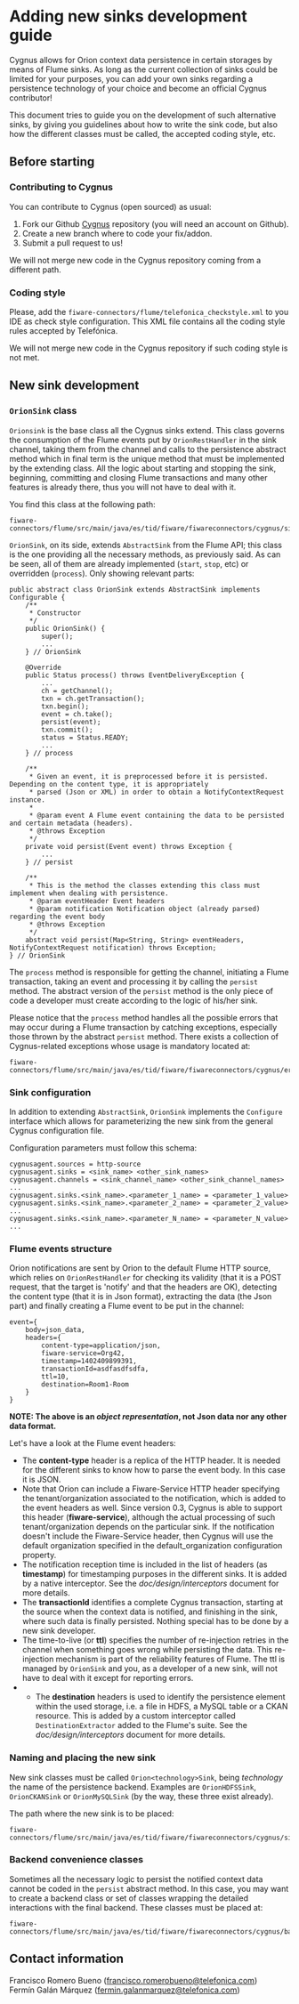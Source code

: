 # Adding new sinks development guide

Cygnus allows for Orion context data persistence in certain storages by means of Flume sinks. As long as the current collection of sinks could be limited for your purposes, you can add your own sinks regarding a persistence technology of your choice and become an official Cygnus contributor!

This document tries to guide you on the development of such alternative sinks, by giving you guidelines about how to write the sink code, but also how the different classes must be called, the accepted coding style, etc. 

## Before starting

### Contributing to Cygnus

You can contribute to Cygnus (open sourced) as usual:

1. Fork our Github [Cygnus](https://github.com/telefonicaid/fiware-connectors) repository (you will need an account on Github).
2. Create a new branch where to code your fix/addon.
3. Submit a pull request to us!  

We will not merge new code in the Cygnus repository coming from a different path.

### Coding style 

Please, add the `fiware-connectors/flume/telefonica_checkstyle.xml` to you IDE as check style configuration. This XML file contains all the coding style rules accepted by Telefónica.

We will not merge new code in the Cygnus repository if such coding style is not met.

## New sink development

### `OrionSink` class
`Orionsink` is the base class all the Cygnus sinks extend. This class governs the consumption of the Flume events put by `OrionRestHandler` in the sink channel, taking them from the channel and calls to the persistence abstract method which in final term is the unique method that must be implemented by the extending class. All the logic about starting and stopping the sink, beginning, committing and closing Flume transactions and many other features is already there, thus you will not have to deal with it.

You find this class at the following path:

    fiware-connectors/flume/src/main/java/es/tid/fiware/fiwareconnectors/cygnus/sinks/OrionSink.java

`OrionSink`, on its side, extends `AbstractSink` from the Flume API; this class is the one providing all the necessary methods, as previously said. As can be seen, all of them are already implemented (`start`, `stop`, etc) or overridden (`process`). Only showing relevant parts:

    public abstract class OrionSink extends AbstractSink implements Configurable {
		/**
		 * Constructor
		 */ 
		public OrionSink() {
			super();
			...
		} // OrionSink

		@Override
		public Status process() throws EventDeliveryException {
			...
			ch = getChannel();
			txn = ch.getTransaction();
			txn.begin();
			event = ch.take();
			persist(event);
			txn.commit();
			status = Status.READY;
			...
		} // process

		/**
		 * Given an event, it is preprocessed before it is persisted. Depending on the content type, it is appropriately
		 * parsed (Json or XML) in order to obtain a NotifyContextRequest instance.
		 *
		 * @param event A Flume event containing the data to be persisted and certain metadata (headers).
		 * @throws Exception
		 */
		private void persist(Event event) throws Exception {
			...
		} // persist

		/**
		 * This is the method the classes extending this class must implement when dealing with persistence.
		 * @param eventHeader Event headers
		 * @param notification Notification object (already parsed) regarding the event body
		 * @throws Exception
		 */
		abstract void persist(Map<String, String> eventHeaders, NotifyContextRequest notification) throws Exception;
    } // OrionSink   

The `process` method is responsible for getting the channel, initiating a Flume transaction, taking an event and processing it by calling the `persist` method. The abstract version of the `persist` method is the only piece of code a developer must create according to the logic of his/her sink.

Please notice that the `process` method handles all the possible errors that may occur during a Flume transaction by catching exceptions, especially those thrown by the abstract `persist` method. There exists a collection of Cygnus-related exceptions whose usage is mandatory located at:

    fiware-connectors/flume/src/main/java/es/tid/fiware/fiwareconnectors/cygnus/errors/

### Sink configuration

In addition to extending `AbstractSink`, `OrionSink` implements the `Configure` interface which allows for parameterizing the new sink from the general Cygnus configuration file.

Configuration parameters must follow this schema:

    cygnusagent.sources = http-source
    cygnusagent.sinks = <sink_name> <other_sink_names>
    cygnusagent.channels = <sink_channel_name> <other_sink_channel_names>
    ...
    cygnusagent.sinks.<sink_name>.<parameter_1_name> = <parameter_1_value>
    cygnusagent.sinks.<sink_name>.<parameter_2_name> = <parameter_2_value>
	...
	cygnusagent.sinks.<sink_name>.<parameter_N_name> = <parameter_N_value>
	...

### Flume events structure

Orion notifications are sent by Orion to the default Flume HTTP source, which relies on `OrionRestHandler` for checking its validity (that it is a POST request, that the target is 'notify' and that the headers are OK), detecting the content type (that it is in Json format), extracting the data (the Json part) and finally creating a Flume event to be put in the channel:

    event={
		body=json_data,
		headers={
			content-type=application/json,
			fiware-service=Org42,
			timestamp=1402409899391,
			transactionId=asdfasdfsdfa,
			ttl=10,
			destination=Room1-Room
		}
	}

<b>NOTE: The above is an <i>object representation</i>, not Json data nor any other data format.</b>

Let's have a look at the Flume event headers:

* The <b>content-type</b> header is a replica of the HTTP header. It is needed for the different sinks to know how to parse the event body. In this case it is JSON.
* Note that Orion can include a Fiware-Service HTTP header specifying the tenant/organization associated to the notification, which is added to the event headers as well. Since version 0.3, Cygnus is able to support this header (<b>fiware-service</b>), although the actual processing of such tenant/organization depends on the particular sink. If the notification doesn't include the Fiware-Service header, then Cygnus will use the default organization specified in the default_organization configuration property.
* The notification reception time is included in the list of headers (as <b>timestamp</b>) for timestamping purposes in the different sinks. It is added by a native interceptor. See the <i>doc/design/interceptors</i> document for more details.
* The <b>transactionId</b> identifies a complete Cygnus transaction, starting at the source when the context data is notified, and finishing in the sink, where such data is finally persisted. Nothing special has to be done by a new sink developer.
* The time-to-live (or <b>ttl</b>) specifies the number of re-injection retries in the channel when something goes wrong while persisting the data. This re-injection mechanism is part of the reliability features of Flume. The ttl is managed by `OrionSink` and you, as a developer of a new sink, will not have to deal with it except for reporting errors.
* * The <b>destination</b> headers is used to identify the persistence element within the used storage, i.e. a file in HDFS, a MySQL table or a CKAN resource. This is added by a custom interceptor called `DestinationExtractor` added to the Flume's suite. See the <i>doc/design/interceptors</i> document for more details.

### Naming and placing the new sink

New sink classes must be called `Orion<technology>Sink`, being <i>technology</i> the name of the persistence backend. Examples are `OrionHDFSSink`, `OrionCKANSink` or `OrionMySQLSink` (by the way, these three exist already).

The path where the new sink is to be placed:

    fiware-connectors/flume/src/main/java/es/tid/fiware/fiwareconnectors/cygnus/sinks
 
### Backend convenience classes

Sometimes all the necessary logic to persist the notified context data cannot be coded in the `persist` abstract method. In this case, you may want to create a backend class or set of classes wrapping the detailed interactions with the final backend. These classes must be placed at:

    fiware-connectors/flume/src/main/java/es/tid/fiware/fiwareconnectors/cygnus/backends/<my_backend_classes>/

## Contact information
Francisco Romero Bueno (francisco.romerobueno@telefonica.com)
<br>
Fermín Galán Márquez (fermin.galanmarquez@telefonica.com) 